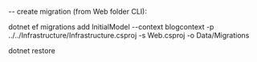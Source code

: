 -- create migration (from Web folder CLI):

dotnet ef migrations add InitialModel --context blogcontext -p ../../Infrastructure/Infrastructure.csproj -s Web.csproj -o Data/Migrations

dotnet restore

